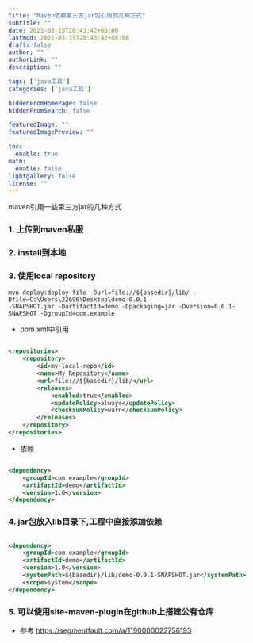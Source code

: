```yaml
---
title: "Maven依赖第三方jar包引用的几种方式"
subtitle: ""
date: 2021-03-15T20:43:42+08:00
lastmod: 2021-03-15T20:43:42+08:00
draft: false
author: ""
authorLink: ""
description: ""

tags: ['java工具']
categories: ['java工具']

hiddenFromHomePage: false
hiddenFromSearch: false

featuredImage: ""
featuredImagePreview: ""

toc:
  enable: true
math:
  enable: false
lightgallery: false
license: ""
---
```

maven引用一些第三方jar的几种方式
<!--more-->
### 1. 上传到maven私服

### 2. install到本地

### 3. 使用local repository

```shell
mvn deploy:deploy-file -Durl=file://${basedir}/lib/ -Dfile=C:\Users\22696\Desktop\demo-0.0.1
-SNAPSHOT.jar -DartifactId=demo -Dpackaging=jar -Dversion=0.0.1-SNAPSHOT -DgroupId=com.example

```

* pom.xml中引用

```xml

<repositories>
    <repository>
        <id>my-local-repo</id>
        <name>My Repository</name>
        <url>file://${basedir}/lib/</url>
        <releases>
            <enabled>true</enabled>
            <updatePolicy>always</updatePolicy>
            <checksumPolicy>warn</checksumPolicy>
        </releases>
    </repository>
</repositories>
```

* 依赖

```xml

<dependency>
    <groupId>com.example</groupId>
    <artifactId>demo</artifactId>
    <version>1.0</version>
</dependency>
```

### 4. jar包放入lib目录下,工程中直接添加依赖

```xml

<dependency>
    <groupId>com.example</groupId>
    <artifactId>demo</artifactId>
    <version>1.0</version>
    <systemPath>${basedir}/lib/demo-0.0.1-SNAPSHOT.jar</systemPath>
    <scope>system</scope>
</dependency>
```

### 5. 可以使用site-maven-plugin在github上搭建公有仓库

* 参考 https://segmentfault.com/a/1190000022756193